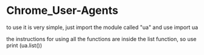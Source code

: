 # Chrome_User-Agents
to use it is very simple, just import the module called "ua" and use import ua

the instructions for using all the functions are inside the list function, so use print (ua.list())
